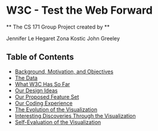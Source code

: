 # W3C - Test the Web Forward

** The CS 171 Group Project created by **

Jennifer Le Hegaret
Zona Kostic
John Greeley

## Table of Contents

* [Background, Motivation, and Objectives](background.md)
* [The Data](data.md)
* [What W3C Has So Far ](existing.md)
* [Our Design Ideas](design.md)
* [Our Proposed Feature Set ](proposal.md)
* [Our Coding Experience](coding.md)
* [The Evolution of the Visualization](evolution.md)
* [Interesting Discoveries Through the Visualization](discoveries.md)
* [Self-Evaluation of the Visualization](evaluation.md)
